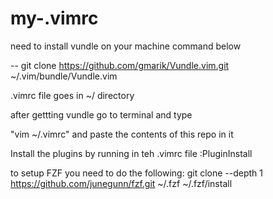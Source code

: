 # my-.vimrc


need to install vundle on your machine command below

-- git clone https://github.com/gmarik/Vundle.vim.git ~/.vim/bundle/Vundle.vim

.vimrc file goes in ~/ directory

after gettting vundle go to terminal and type

"vim ~/.vimrc" and paste the contents of this repo in it

Install the plugins by running in teh .vimrc file :PluginInstall

to setup FZF you need to do the following:
  git clone --depth 1 https://github.com/junegunn/fzf.git ~/.fzf
  ~/.fzf/install

